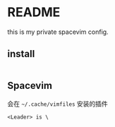 # README

this is my private spacevim config.

## install

``` sh
```

## Spacevim

会在 `~/.cache/vimfiles` 安装的插件

```
<Leader> is \
```
